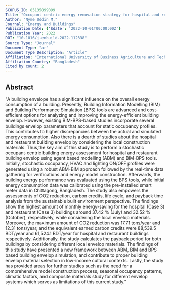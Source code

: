 ```yaml
---
SCOPUS_ID: 85135899099
Title: "Occupant centric energy renovation strategy for hospital and restaurant building envelop using distinct modellingtools: A case study from low-income cultural context"
Author: "Nyme Uddin M."
Journal: "Energy and Buildings"
Publication Date: {'$date': '2022-10-01T00:00:00Z'}
Publication Year: 2022
DOI: "10.1016/j.enbuild.2022.112338"
Source Type: "Journal"
Document Type: "ar"
Document Type Description: "Article"
Affiliation: "International University of Business Agriculture and Technology"
Affiliation Country: "Bangladesh"
Cited by count: 2
---
```


## Abstract
"A building envelope has a significant influence on the overall energy consumption of a building. Presently, Building Information Modelling (BIM) and Building Performance Simulation (BPS) tools are advanced and cost-efficient options for analyzing and improving the energy-efficient building envelop. However, existing BIM-BPS-based studies incorporate several buildings envelop parameters that account for static occupancy profiles. This contributes to higher discrepancies between the actual and simulated energy consumption. Also there is a dearth of studies about the hospital and restaurant building envelop by considering the local construction materials. Thus,the key aim of this study is to perform a stochastic occupant-centric building energy assessment for hospital and restaurant building envelop using agent based modelling (ABM) and BIM-BPS tools. Initially, stochastic occupancy, HVAC and lighting ON/OFF profiles were generated using a robust ABM-BIM approach followed by the real-time data gathering for verifications and energy model construction. Afterwards, the building energy performance was evaluated using the BPS tools, while initial energy consumption data was calibrated using the pre-installed smart meter data in Chittagong, Bangladesh. The study also empowers the assessments of CO2 reduction, carbon credits, life cycle, and payback time analysis from the sustainable built environment perspective. The findings show the highest amount of monthly energy-saving for the hospital (Case 3) and restaurant (Case 3) buildings around 37.42 % (July) and 32.52 % (October), respectively, while considering the local envelop materials. Moreover, the maximum amount of CO2 reduction was 17.71 tons/year and 12.31 tons/year, and the equivalent earned carbon credits were 88,539.5 BDT/year and 61,524.1 BDT/year for hospital and restaurant buildings respectively. Additionally, the study calculates the payback period for both buildings by considering different local envelop materials. The findings of this study have presented a new framework between ABM, BIM and BPS based building envelop simulation, and contribute to proper building envelop material selection in low-income cultural contexts. Lastly, the study has provided areas for further studies such as the need for a comprehensive model construction process, seasonal occupancy patterns, climatic factors, and composite materials study for different envelop systems which serves as limitations of this current study."
